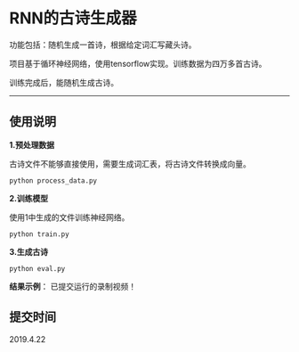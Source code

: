 # RNN的古诗生成器

功能包括：随机生成一首诗，根据给定词汇写藏头诗。

项目基于循环神经网络，使用tensorflow实现。训练数据为四万多首古诗。

训练完成后，能随机生成古诗。

-----------------

## 使用说明

**1.预处理数据**

古诗文件不能够直接使用，需要生成词汇表，将古诗文件转换成向量。

```
python process_data.py
```

**2.训练模型**

使用1中生成的文件训练神经网络。

```
python train.py
```

**3.生成古诗**



```
python eval.py
```

**结果示例**：
已提交运行的录制视频！

## 提交时间
2019.4.22

